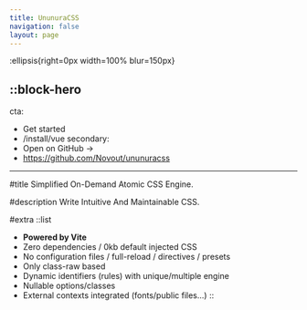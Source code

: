 ```yaml
---
title: UnunuraCSS
navigation: false
layout: page
---
```


:ellipsis{right=0px width=100% blur=150px}

::block-hero
---
cta:

  - Get started
  - /install/vue
secondary:
  - Open on GitHub →
  - https://github.com/Novout/ununuracss
---

#title
Simplified On-Demand Atomic CSS Engine.

#description
Write Intuitive And Maintainable CSS.

#extra
::list

- **Powered by Vite**
- Zero dependencies / 0kb default injected CSS
- No configuration files / full-reload / directives / presets
- Only class-raw based
- Dynamic identifiers (rules) with unique/multiple engine
- Nullable options/classes
- External contexts integrated (fonts/public files...)
::
